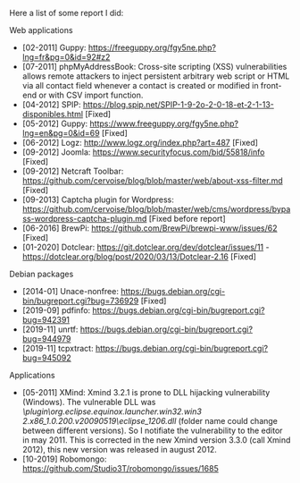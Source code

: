 Here a list of some report I did:

Web applications
  * [02-2011] Guppy: https://freeguppy.org/fgy5ne.php?lng=fr&pg=0&id=92#z2
  * [07-2011] phpMyAddressBook: Cross-site scripting (XSS) vulnerabilities allows remote attackers to inject persistent arbitrary web script or HTML via all contact field whenever a contact is created or modified in front-end or with CSV import function.
  * [04-2012] SPIP: https://blog.spip.net/SPIP-1-9-2o-2-0-18-et-2-1-13-disponibles.html [Fixed]
  * [05-2012] Guppy: https://www.freeguppy.org/fgy5ne.php?lng=en&pg=0&id=69 [Fixed]
  * [06-2012] Logz: http://www.logz.org/index.php?art=487 [Fixed]
  * [09-2012] Joomla: https://www.securityfocus.com/bid/55818/info [Fixed]
  * [09-2012] Netcraft Toolbar: https://github.com/cervoise/blog/blob/master/web/about-xss-filter.md [Fixed]
  * [09-2013] Captcha plugin for Wordpress: https://github.com/cervoise/blog/blob/master/web/cms/wordpress/bypass-wordpress-captcha-plugin.md [Fixed before report]
  * [06-2016] BrewPi: https://github.com/BrewPi/brewpi-www/issues/62 [Fixed]
  * [01-2020] Dotclear: https://git.dotclear.org/dev/dotclear/issues/11 - https://dotclear.org/blog/post/2020/03/13/Dotclear-2.16 [Fixed]
  
Debian packages
  * [2014-01] Unace-nonfree: https://bugs.debian.org/cgi-bin/bugreport.cgi?bug=736929 [Fixed]
  * [2019-09] pdfinfo: https://bugs.debian.org/cgi-bin/bugreport.cgi?bug=942391
  * [2019-11] unrtf: https://bugs.debian.org/cgi-bin/bugreport.cgi?bug=944979
  * [2019-11] tcpxtract: https://bugs.debian.org/cgi-bin/bugreport.cgi?bug=945092

Applications
  * [05-2011] XMind: Xmind 3.2.1 is prone to DLL hijacking vulnerability (Windows). The vulnerable DLL was *\plugin\org.eclipse.equinox.launcher.win32.win3 2.x86_1.0.200.v20090519\eclipse_1206.dll* (folder name could change between different versions). So I notifiate the vulnerability to the editor in may 2011. This is corrected in the new Xmind version 3.3.0 (call Xmind 2012), this new version was released in august 2012.
  * [10-2019] Robomongo: https://github.com/Studio3T/robomongo/issues/1685
